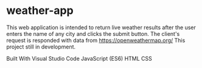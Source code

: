 # weather-app
This web application is intended to return live weather results after the user enters the name of any city and clicks the submit button. The client's request is responded with data from https://openweathermap.org/ This project still in development.

Built With Visual Studio Code JavaScript (ES6) HTML CSS
